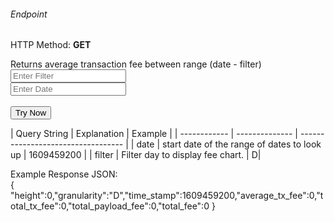 <h6>Endpoint</h6>

<p id="endpoint"></p>

HTTP Method: **GET**

Returns average transaction fee between range (date - filter)
<input class="md-input" placeholder="Enter Filter" id="filter" width="100"></input><br/>
<input class="md-input" placeholder="Enter Date" id="date"></input><br/><br/>
<button class="md-button" onclick="tryNow()">Try Now</button>
<script>
   document.getElementById("endpoint").innerHTML =`http://3.38.34.30:3836/average_fee_chart?filter=${document.getElementById("filter").value || "D"}&date=${document.getElementById("date").value || "1609459200"}`
    function tryNow(){
        document.getElementById("showResult").innerHTML =""
        document.getElementById("endpoint").innerHTML =""
        fetch(`http://3.38.34.30:3836/average_fee_chart?filter=${document.getElementById("filter").value || "D"}&date=${document.getElementById("date").value || "1609459200"}`).then((res) => {
            res.json().then((res) => {
                document.getElementById("showResult").innerHTML = JSON.stringify(res[0])
                document.getElementById("endpoint").innerHTML =`http://3.38.34.30:3836/average_fee_chart?filter=${document.getElementById("filter").value || "D"}&date=${document.getElementById("date").value || "1609459200"}`
                })
        }).catch((err) => {
            console.log(err)
        })
    }
</script>
<p id="showResult"></p>
| Query String | Explanation    | Example                            |
| ------------ | -------------- | ---------------------------------- |
| date         | start date of the range of dates to look up | 1609459200 |
| filter   | Filter day to display fee chart. | D|

Example Response JSON:<br/>
{
    "height":0,"granularity":"D","time_stamp":1609459200,"average_tx_fee":0,"total_tx_fee":0,"total_payload_fee":0,"total_fee":0
}
